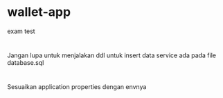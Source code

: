 # wallet-app
exam test
#
Jangan lupa untuk menjalakan ddl untuk insert data service ada pada file database.sql
#
Sesuaikan application properties dengan envnya